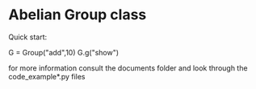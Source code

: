 # Abelian Group class

Quick start:

G = Group("add",10)
G.g("show")

for more information consult the documents folder and look through the code_example*.py files

            
















        





    
    
    
    
